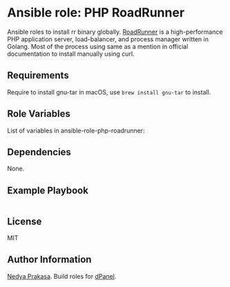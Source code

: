 Ansible role: PHP RoadRunner
=========

Ansible roles to install rr binary globally. [RoadRunner] is a high-performance PHP application server, load-balancer, and process manager written in Golang. Most of the process using same as a mention in official documentation to install manually using curl.

Requirements
------------

Require to install gnu-tar in macOS, use `brew install gnu-tar` to install.

Role Variables
--------------

List of variables in ansible-role-php-roadrunner:

Dependencies
------------

None.

Example Playbook
----------------

```sh
```

License
-------

MIT

Author Information
------------------

[Nedya Prakasa]. Build roles for [dPanel].

[dPanel]: https://cloud.terpusat.com/
[Nedya Prakasa]: https://github.com/prakasa1904
[mit]: https://opensource.org/licenses/MIT
[RoadRunner]: https://roadrunner.dev/
[devetek]: https://github.com/devetek